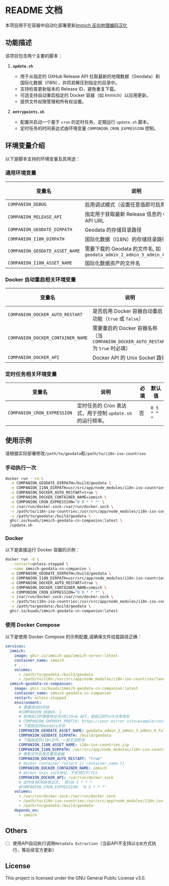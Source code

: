 # README 文档

本项目用于在容器中自动化部署更新[Immich 反向地理编码汉化](https://github.com/ZingLix/immich-geodata-cn)

## 功能描述

该项目包含两个主要的脚本：

1. **`update.sh`**
   - 用于从指定的 GitHub Release API 拉取最新的地理数据（Geodata）和国际化数据（I18N），并将其解压到指定的目录中。
   - 支持检查更新版本的 Release ID，避免重复下载。
   - 可选支持自动重启指定的 Docker 容器（如 Immich）以应用更新。
   - 提供文件权限管理和所有权设置。

2. **`entrypoints.sh`**
   - 配置并启动一个基于 `cron` 的定时任务，定期运行 `update.sh` 脚本。
   - 定时任务的时间表达式由环境变量 `COMPONION_CRON_EXPRESSION` 控制。

## 环境变量介绍

以下是脚本支持的环境变量及其用途：

### 通用环境变量

| 变量名                     | 说明                                         | 必填 | 默认值                                      |
|----------------------------|--------------------------------------------|----|---------------------------------------------|
| `COMPANION_DEBUG`          | 启用调试模式（设置任意值即可启用）               | 否       | 未启用                                      |
| `COMPANION_RELEASE_API`    | 指定用于获取最新 Release 信息的 GitHub API URL | 否       | `https://api.github.com/repos/ZingLix/immich-geodata-cn/releases/latest` |
| `COMPANION_GEODATE_DIRPATH`| Geodata 的存储目录路径                        | 是       | 无                                          |
| `COMPANION_I18N_DIRPATH`   | 国际化数据（I18N）的存储目录路径                | 是       | 无                                          |
| `COMPANION_GEODATE_ASSET_NAME` | 需要下载的 Geodata 的文件名, 如`geodata_admin_2_admin_3_admin_4_full.zip`| 否 | `geodata.zip`      |
| `COMPANION_I18N_ASSET_NAME`| 国际化数据资产的文件名                         | 否       | `i18n-iso-countries.zip`                    |

### Docker 自动重启相关环境变量

| 变量名                        | 说明                                                                 | 必填 | 默认值                      |
|-------------------------------|----------------------------------------------------------------------|-----|-----------------------------|
| `COMPANION_DOCKER_AUTO_RESTART` | 是否启用 Docker 容器自动重启功能（`true` 或 `false`）                 | 否       | `false`                  |
| `COMPANION_DOCKER_CONTAINER_NAME` | 需要重启的 Docker 容器名称（当 `COMPANION_DOCKER_AUTO_RESTART` 为 `true` 时必填） | 否       | `immich`   |
| `COMPANION_DOCKER_API`         | Docker API 的 Unix Socket 路径                                       | 否       | `/var/run/dock.sock`   |

### 定时任务相关环境变量

| 变量名                     | 说明                                                                 | 必填 | 默认值                      |
|----------------------------|----------------------------------------------------------------------|----|-----------------------------|
| `COMPANION_CRON_EXPRESSION`| 定时任务的 Cron 表达式，用于控制 `update.sh` 的运行频率。              | 否       | `0 5 * * *`                |

## 使用示例

请根据实际部署修改`/path/to/geodata`和`/path/to/i18n-iso-countries`

### 手动执行一次

```bash
docker run --rm \
  -e COMPANION_GEODATE_DIRPATH=/build/geodata \
  -e COMPANION_I18N_DIRPATH=usr/src/app/node_modules/i18n-iso-countries/langs \
  -e COMPANION_DOCKER_AUTO_RESTART=true \
  -e COMPANION_DOCKER_CONTAINER_NAME=immich \
  -e COMPONION_CRON_EXPRESSION="0 0 * * *" \
  -v /var/run/docker.sock:/var/run/docker.sock \
  -v /path/to/i18n-iso-countries:/usr/src/app/node_modules/i18n-iso-countries/langs \
  -v /path/to/geodata:/build/geodata \
  ghcr.io/kuuds/immich-geodata-cn-companion:latest \
  /update.sh
```

### **Docker**

以下是直接运行 Docker 容器的示例：

```bash
docker run -d \
  --restart=unless-stopped \
  --name immich-geodata-cn-companion \
  -e COMPANION_GEODATE_DIRPATH=/build/geodata \
  -e COMPANION_I18N_DIRPATH=usr/src/app/node_modules/i18n-iso-countries/langs \
  -e COMPANION_DOCKER_AUTO_RESTART=true \
  -e COMPANION_DOCKER_CONTAINER_NAME=immich \
  -e COMPONION_CRON_EXPRESSION="0 0 * * *" \
  -v /var/run/docker.sock:/var/run/docker.sock \
  -v /path/to/i18n-iso-countries:/usr/src/app/node_modules/i18n-iso-countries/langs \
  -v /path/to/geodata:/build/geodata \
  ghcr.io/kuuds/immich-geodata-cn-companion:latest
```

### 使用 Docker Compose

以下是使用 Docker Compose 的示例配置,请确保文件挂载路径正确：

```yaml
services:
  immich:
    image: ghcr.io/immich-app/immich-server:latest
    container_name: immich
    # ....
    volumes:
      - /path/to/geodata:/build/geodata
      - /path/to/i18n:/usr/src/app/node_modules/i18n-iso-countries/langs
  immich-geodata-cn-companion:
    image: ghcr.io/kuuds/immich-geodata-cn-companion:latest
    container_name: immich-geodata-cn-companion
    restart: unless-stopped
    environment:
      # 需要调试时开启
      #COMPANION_DEBUG: 1
      # 使用自己的镜像地址访问Github API，或自己的fork仓库地址
      # COMPANION_GHPROXY_PREFIX: https://your.mirror.site/example/context
      # 下载指定的Geodata文件
      COMPANION_GEODATE_ASSET_NAME: geodata_admin_2_admin_3_admin_4_full.zip
      COMPANION_GEODATE_DIRPATH: /build/geodata
      # 下载指定的i18n文件，一般无须修改
      COMPANION_I18N_ASSET_NAME: i18n-iso-countries.zip
      COMPANION_I18N_DIRPATH: /usr/src/app/node_modules/i18n-iso-countries/langs
      # 更新文件后是否重启容器
      COMPANION_DOCKER_AUTO_RESTART: "true"
      # docker container restart {{ container_name }}
      COMPANION_DOCKER_CONTAINER_NAME: immich
      # docker unix sock地址，不支持TCP/TLS
      COMPANION_DOCKER_API: /var/run/docker.sock
      # 定时任务CRON表达式， 默认0 5 * * *
      #COMPANION_CRON_EXPRESSION: "0 5 * * *"
    volumes:
      - /var/run/docker.sock:/var/run/docker.sock
      - /path/to/i18n-iso-countries:/usr/src/app/node_modules/i18n-iso-countries/langs
      - /path/to/geodata:/build/geodata
    depends_on:
      - immich
```

## Others

- [ ] 使用API自动执行调用`Metadata Extraction`（当前API不支持以`全部`方式执行，等后续官方更新）

## License

This project is licensed under the GNU General Public License v3.0.
